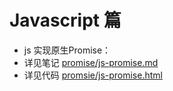 Javascript 篇
==================

-  js 实现原生Promise：
  -  详见笔记 [promise/js-promise.md](./promise/js-promise.md)
  -  详见代码 [promsie/js-promise.html](./promise/js-promise.html)
